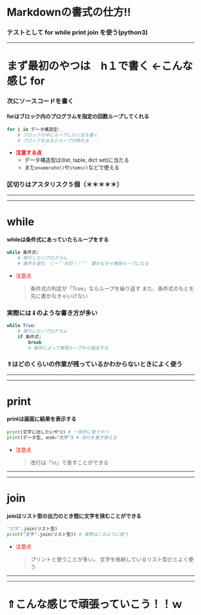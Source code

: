 # Markdownの書式の仕方!!


### テストとして for while print join を使う(python3)




*****
# まず最初のやつは　h１で書く <-こんな感じ for
### 次にソースコードを書く
#### forはブロック内のプログラムを指定の回数ループしてくれる
```python
for i in データ構造型:
    # ブロックの中にループしたい文を書く
    # ブロックを出るとループが終わる
```
- <font color="Red">**注意する点**</font>
    - データ構造型は(list, taple, dict set)に当たる
    - また`enumerate()`や`items()`などで使える





### 区切りはアスタリスク５個（＊＊＊＊＊）
*****
---
# while
#### whileは条件式にあっていたらループをする
```python
while 条件式:
    # 実行したいプログラム
    # 条件を変化　＜ー’’大切！！’’　書かなきゃ無限ループになる
```
- <font color="Red">注意点</font>
    > 条件式の判定が「True」ならループを繰り返す
    > また、条件式のもとを先に書かなきゃいけない



### 実際には⇓のような書き方が多い
```python
while True:
    # 実行したいプログラム
    if 条件式:
        break
        # 条件によって無限ループから脱出する
```
### ⇑はどのくらいの作業が残っているかわからないときによく使う

*****
---
# print
#### printは画面に結果を表示する
```python
print(文字に出したいやつ) # 一般的に使うやつ
print(データ型, end="文字") # 改行を書き換える
```
- <font color="Red">注意点</font>
    > 改行は「\n」で表すことができる


*****
---
# join
#### joinはリスト型の出力のとき間に文字を挟むことができる
```python
"文字".join(リスト型)
print("文字".join(リスト型)) # 実際はこのように使う
```
- <font color="Red">注意点</font>
    > プリントと使うことが多い。
    > 文字を格納しているリスト型だとよく使う


*****
---

# ⇑こんな感じで頑張っていこう！！ｗ